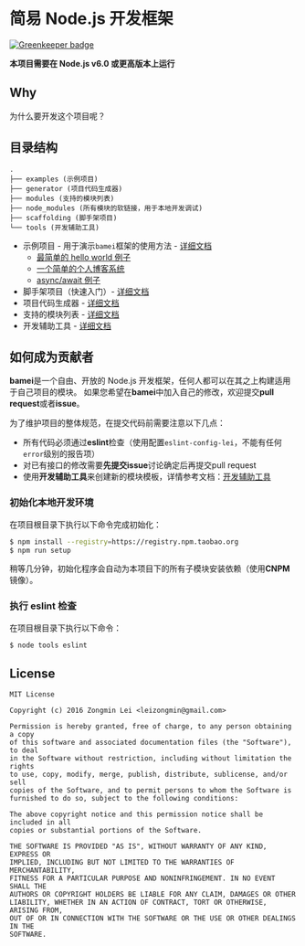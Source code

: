 # 简易 Node.js 开发框架

[![Greenkeeper badge](https://badges.greenkeeper.io/leizongmin/bamei.svg)](https://greenkeeper.io/)

**本项目需要在 Node.js v6.0 或更高版本上运行**

## Why

为什么要开发这个项目呢？

## 目录结构

```
.
├── examples (示例项目)
├── generator (项目代码生成器)
├── modules (支持的模块列表)
├── node_modules (所有模块的软链接，用于本地开发调试)
├── scaffolding (脚手架项目)
└── tools (开发辅助工具)
```

+ 示例项目 - 用于演示`bamei`框架的使用方法 - [详细文档](https://github.com/leizongmin/bamei/tree/master/examples)
  + [最简单的 hello world 例子](https://github.com/leizongmin/bamei/tree/master/examples/tiny)
  + [一个简单的个人博客系统](https://github.com/leizongmin/bamei/tree/master/examples/blog)
  + [async/await 例子](https://github.com/leizongmin/bamei/tree/master/examples/async-await)
+ 脚手架项目（快速入门）- [详细文档](https://github.com/leizongmin/bamei/tree/master/scaffolding)
+ 项目代码生成器 - [详细文档](https://github.com/leizongmin/bamei/tree/master/generator)
+ 支持的模块列表 - [详细文档](https://github.com/leizongmin/bamei/tree/master/modules)
+ 开发辅助工具 - [详细文档](https://github.com/leizongmin/bamei/tree/master/tools)

## 如何成为贡献者

**bamei**是一个自由、开放的 Node.js 开发框架，任何人都可以在其之上构建适用于自己项目的模块。
如果您希望在**bamei**中加入自己的修改，欢迎提交**pull request**或者**issue**。

为了维护项目的整体规范，在提交代码前需要注意以下几点：

+ 所有代码必须通过**eslint**检查（使用配置`eslint-config-lei`，不能有任何`error`级别的报告项）
+ 对已有接口的修改需要**先提交issue**讨论确定后再提交pull request
+ 使用**开发辅助工具**来创建新的模块模板，详情参考文档：[开发辅助工具](https://github.com/leizongmin/bamei/tree/master/tools)

### 初始化本地开发环境

在项目根目录下执行以下命令完成初始化：

```bash
$ npm install --registry=https://registry.npm.taobao.org
$ npm run setup
```

稍等几分钟，初始化程序会自动为本项目下的所有子模块安装依赖（使用**CNPM**镜像）。

### 执行 eslint 检查

在项目根目录下执行以下命令：

```bash
$ node tools eslint
```

## License

```
MIT License

Copyright (c) 2016 Zongmin Lei <leizongmin@gmail.com>

Permission is hereby granted, free of charge, to any person obtaining a copy
of this software and associated documentation files (the "Software"), to deal
in the Software without restriction, including without limitation the rights
to use, copy, modify, merge, publish, distribute, sublicense, and/or sell
copies of the Software, and to permit persons to whom the Software is
furnished to do so, subject to the following conditions:

The above copyright notice and this permission notice shall be included in all
copies or substantial portions of the Software.

THE SOFTWARE IS PROVIDED "AS IS", WITHOUT WARRANTY OF ANY KIND, EXPRESS OR
IMPLIED, INCLUDING BUT NOT LIMITED TO THE WARRANTIES OF MERCHANTABILITY,
FITNESS FOR A PARTICULAR PURPOSE AND NONINFRINGEMENT. IN NO EVENT SHALL THE
AUTHORS OR COPYRIGHT HOLDERS BE LIABLE FOR ANY CLAIM, DAMAGES OR OTHER
LIABILITY, WHETHER IN AN ACTION OF CONTRACT, TORT OR OTHERWISE, ARISING FROM,
OUT OF OR IN CONNECTION WITH THE SOFTWARE OR THE USE OR OTHER DEALINGS IN THE
SOFTWARE.
```
